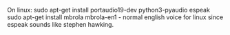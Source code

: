 On linux:
sudo apt-get install portaudio19-dev python3-pyaudio espeak
sudo apt-get install mbrola mbrola-en1 - normal english voice for linux since espeak sounds like stephen hawking. 
